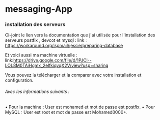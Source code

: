 # messaging-App
### installation des serveurs 

Ci-joint le lien vers la documentation que j'ai utilisée pour l'installation des serveurs postfix , devcot et mysql :
link : https://workaround.org/ispmail/jessie/preparing-database

Et voici aussi ma machine virtuelle : 
link:https://drive.google.com/file/d/1PJCI--LOL8M0TAiHgmx_2elfkiqvqX2V/view?usp=sharing

Vous pouvez la télécharger et la comparer avec votre installation et configuration.
###### Avec les informations suivants :
•	Pour la machine : User est mohamed et mot de passe est postfix.
•	Pour MySQL : User est root et mot de passe est Mohamed0000+.
